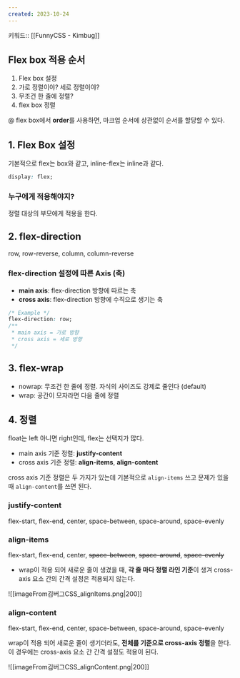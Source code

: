 ```yaml
---
created: 2023-10-24
---
```

키워드:: [[FunnyCSS - Kimbug]]

## Flex box 적용 순서

1. Flex box 설정
2. 가로 정렬이야? 세로 정렬이야?
3. 무조건 한 줄에 정렬?
4. flex box 정렬

@ flex box에서 **order**를 사용하면, 마크업 순서에 상관없이 순서를 할당할 수 있다.

## 1. Flex Box 설정

기본적으로 flex는 box와 같고, inline-flex는 inline과 같다.

```css
display: flex;
```

### 누구에게 적용해야지?

정렬 대상의 부모에게 적용을 한다.

## 2. flex-direction

row, row-reverse, column, column-reverse

### flex-direction 설정에 따른 Axis (축)

- **main axis**: flex-direction 방향에 따르는 축
- **cross axis**: flex-direction 방향에 수직으로 생기는 축

```css
/* Example */
flex-direction: row;
/**
 * main axis = 가로 방향
 * cross axis = 세로 방향
 */
```

## 3. flex-wrap

- nowrap: 무조건 한 줄에 정렬. 자식의 사이즈도 강제로 줄인다 (default)
- wrap: 공간이 모자라면 다음 줄에 정렬

## 4. 정렬

float는 left 아니면 right인데, flex는 선택지가 많다.

- main axis 기준 정렬: **justify-content**
- cross axis 기준 정렬: **align-items**, **align-content**

cross axis 기준 정렬은 두 가지가 있는데 기본적으로 `align-items` 쓰고 문제가 있을 때 `align-content`를 쓰면 된다.

### justify-content

flex-start, flex-end, center, space-between, space-around, space-evenly

### align-items

flex-start, flex-end, center, ~~space-between~~, ~~space-around~~, ~~space-evenly~~

- wrap이 적용 되어 새로운 줄이 생겼을 때, **각 줄 마다 정렬 라인 기준**이 생겨 cross-axis 요소 간의 간격 설정은 적용되지 않는다.

![[imageFrom김버그CSS_alignItems.png|200]]

### align-content

flex-start, flex-end, center, space-between, space-around, space-evenly

wrap이 적용 되어 새로운 줄이 생기더라도, **전체를 기준으로 cross-axis 정렬**을 한다. 이 경우에는 cross-axis 요소 간 간격 설정도 적용이 된다.

![[imageFrom김버그CSS_alignContent.png|200]]